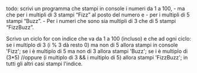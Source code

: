 todo: scrivi un programma che stampi in console i numeri da 1 a 100,
        - ma che per i multipli di 3 stampi “Fizz” al posto del numero e
        - per i multipli di 5 stampi “Buzz”.
        - Per i numeri che sono sia multipli di 3 che di 5 stampi “FizzBuzz”.

Scrivo un ciclo for con indice che va da 1 a 100 (incluso) e che ad ogni ciclo:
    se i multiplo di 3 (i % 3 dà resto 0) ma non di 5
        allora stampi in console 'Fizz';
    se i è multiplo di 5 ma non di 3
        allora stampi 'Buzz';
    se i è multiplo di (3*5)    //oppure (i multiplo di 3 && i multiplo di 5)
        allora stampi 'FizzBuzz';
    in tutti gli altri casi
        stampi l'indice.
